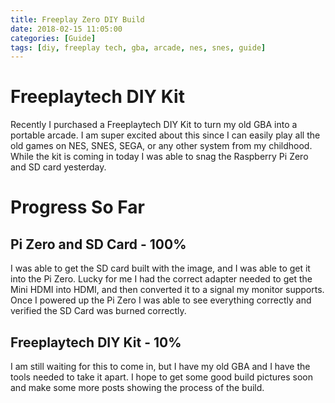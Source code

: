 ```yaml
---
title: Freeplay Zero DIY Build
date: 2018-02-15 11:05:00
categories: [Guide]
tags: [diy, freeplay tech, gba, arcade, nes, snes, guide]
---
```


# Freeplaytech DIY Kit
Recently I purchased a Freeplaytech DIY Kit to turn my old GBA into a portable arcade. I am super excited about this since I can easily play all the old games on NES, SNES, SEGA, or any other system from my childhood. While the kit is coming in today I was able to snag the Raspberry Pi Zero and SD card yesterday. 

# Progress So Far

## Pi Zero and SD Card - 100%
I was able to get the SD card built with the image, and I was able to get it into the Pi Zero. Lucky for me I had the correct adapter needed to get the Mini HDMI into HDMI, and then converted it to a signal my monitor supports. Once I powered up the Pi Zero I was able to see everything correctly and verified the SD Card was burned correctly.
<!--more-->
## Freeplaytech DIY Kit - 10%
I am still waiting for this to come in, but I have my old GBA and I have the tools needed to take it apart. I hope to get some good build pictures soon and make some more posts showing the process of the build. 